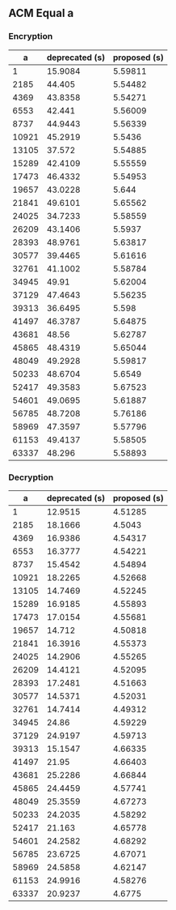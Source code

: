 ## ACM Equal a
### Encryption
a | deprecated (s) | proposed (s)
--- | --- | ---
1 | 15.9084 | 5.59811
2185 | 44.405 | 5.54482
4369 | 43.8358 | 5.54271
6553 | 42.441 | 5.56009
8737 | 44.9443 | 5.56339
10921 | 45.2919 | 5.5436
13105 | 37.572 | 5.54885
15289 | 42.4109 | 5.55559
17473 | 46.4332 | 5.54953
19657 | 43.0228 | 5.644
21841 | 49.6101 | 5.65562
24025 | 34.7233 | 5.58559
26209 | 43.1406 | 5.5937
28393 | 48.9761 | 5.63817
30577 | 39.4465 | 5.61616
32761 | 41.1002 | 5.58784
34945 | 49.91 | 5.62004
37129 | 47.4643 | 5.56235
39313 | 36.6495 | 5.598
41497 | 46.3787 | 5.64875
43681 | 48.56 | 5.62787
45865 | 48.4319 | 5.65044
48049 | 49.2928 | 5.59817
50233 | 48.6704 | 5.6549
52417 | 49.3583 | 5.67523
54601 | 49.0695 | 5.61887
56785 | 48.7208 | 5.76186
58969 | 47.3597 | 5.57796
61153 | 49.4137 | 5.58505
63337 | 48.296 | 5.58893

### Decryption
a | deprecated (s) | proposed (s)
--- | --- | ---
1 | 12.9515 | 4.51285
2185 | 18.1666 | 4.5043
4369 | 16.9386 | 4.54317
6553 | 16.3777 | 4.54221
8737 | 15.4542 | 4.54894
10921 | 18.2265 | 4.52668
13105 | 14.7469 | 4.52245
15289 | 16.9185 | 4.55893
17473 | 17.0154 | 4.55681
19657 | 14.712 | 4.50818
21841 | 16.3916 | 4.55373
24025 | 14.2906 | 4.55265
26209 | 14.4121 | 4.52095
28393 | 17.2481 | 4.51663
30577 | 14.5371 | 4.52031
32761 | 14.7414 | 4.49312
34945 | 24.86 | 4.59229
37129 | 24.9197 | 4.59713
39313 | 15.1547 | 4.66335
41497 | 21.95 | 4.66403
43681 | 25.2286 | 4.66844
45865 | 24.4459 | 4.57741
48049 | 25.3559 | 4.67273
50233 | 24.2035 | 4.58292
52417 | 21.163 | 4.65778
54601 | 24.2582 | 4.68292
56785 | 23.6725 | 4.67071
58969 | 24.5858 | 4.62147
61153 | 24.9916 | 4.58276
63337 | 20.9237 | 4.6775
